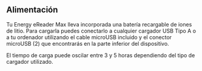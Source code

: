 ## Alimentación

Tu Energy eReader Max lleva incorporada una batería recargable de iones de litio. Para cargarla puedes conectarlo a cualquier cargador USB Tipo A o a tu ordenador utilizando el cable microUSB incluido y el conector microUSB (2) que encontrarás en la parte inferior del dispositivo.

El tiempo de carga puede oscilar entre 3 y 5 horas dependiendo del tipo de cargador utilizado.
